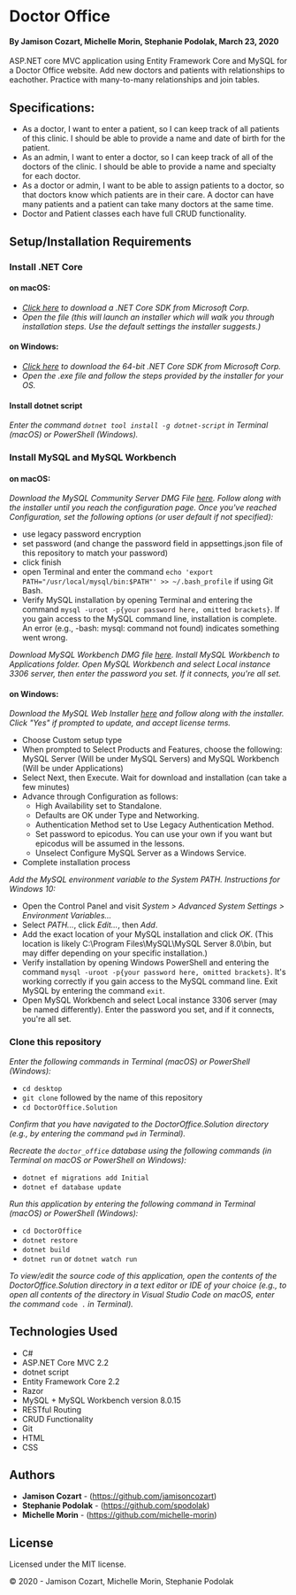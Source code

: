 # Doctor Office
#### By **Jamison Cozart**, **Michelle Morin**, **Stephanie Podolak**, March 23, 2020

ASP.NET core MVC application using Entity Framework Core and MySQL for a Doctor Office website. Add new doctors and patients with relationships to eachother. Practice with many-to-many relationships and join tables.

## Specifications:
* As a doctor, I want to enter a patient, so I can keep track of all patients of this clinic. I should be able to provide a name and date of birth for the patient.
* As an admin, I want to enter a doctor, so I can keep track of all of the doctors of the clinic. I should be able to provide a name and specialty for each doctor.
* As a doctor or admin, I want to be able to assign patients to a doctor, so that doctors know which patients are in their care. A doctor can have many patients and a patient can take many doctors at the same time.
* Doctor and Patient classes each have full CRUD functionality.

## Setup/Installation Requirements

### Install .NET Core

#### on macOS:
* _[Click here](https://dotnet.microsoft.com/download/thank-you/dotnet-sdk-2.2.106-macos-x64-installer) to download a .NET Core SDK from Microsoft Corp._
* _Open the file (this will launch an installer which will walk you through installation steps. Use the default settings the installer suggests.)_

#### on Windows:
* _[Click here](https://dotnet.microsoft.com/download/thank-you/dotnet-sdk-2.2.203-windows-x64-installer) to download the 64-bit .NET Core SDK from Microsoft Corp._
* _Open the .exe file and follow the steps provided by the installer for your OS._

#### Install dotnet script
_Enter the command ``dotnet tool install -g dotnet-script`` in Terminal (macOS) or PowerShell (Windows)._

### Install MySQL and MySQL Workbench

#### on macOS:
_Download the MySQL Community Server DMG File [here](https://dev.mysql.com/downloads/file/?id=484914). Follow along with the installer until you reach the configuration page. Once you've reached Configuration, set the following options (or user default if not specified):_
* use legacy password encryption
* set password (and change the password field in appsettings.json file of this repository to match your password)
* click finish
* open Terminal and enter the command ``echo 'export PATH="/usr/local/mysql/bin:$PATH"' >> ~/.bash_profile`` if using Git Bash.
* Verify MySQL installation by opening Terminal and entering the command ``mysql -uroot -p{your password here, omitted brackets}``. If you gain access to the MySQL command line, installation is complete. An error (e.g., -bash: mysql: command not found) indicates something went wrong.

_Download MySQL Workbench DMG file [here](https://dev.mysql.com/downloads/file/?id=484391). Install MySQL Workbench to Applications folder. Open MySQL Workbench and select Local instance 3306 server, then enter the password you set. If it connects, you're all set._

#### on Windows:
_Download the MySQL Web Installer [here](https://dev.mysql.com/downloads/file/?id=484919) and follow along with the installer. Click "Yes" if prompted to update, and accept license terms._
* Choose Custom setup type
* When prompted to Select Products and Features, choose the following: MySQL Server (Will be under MySQL Servers) and MySQL Workbench (Will be under Applications)
* Select Next, then Execute. Wait for download and installation (can take a few minutes)
* Advance through Configuration as follows:
  - High Availability set to Standalone.
  - Defaults are OK under Type and Networking.
  - Authentication Method set to Use Legacy Authentication Method.
  - Set password to epicodus. You can use your own if you want but epicodus will be assumed in the lessons.
  - Unselect Configure MySQL Server as a Windows Service.
* Complete installation process

_Add the MySQL environment variable to the System PATH. Instructions for Windows 10:_
* Open the Control Panel and visit _System > Advanced System Settings > Environment Variables..._
* Select _PATH..._, click _Edit..._, then _Add_.
* Add the exact location of your MySQL installation and click _OK_. (This location is likely C:\Program Files\MySQL\MySQL Server 8.0\bin, but may differ depending on your specific installation.)
* Verify installation by opening Windows PowerShell and entering the command ``mysql -uroot -p{your password here, omitted brackets}``. It's working correctly if you gain access to the MySQL command line. Exit MySQL by entering the command ``exit``.
* Open MySQL Workbench and select Local instance 3306 server (may be named differently). Enter the password you set, and if it connects, you're all set.

### Clone this repository

_Enter the following commands in Terminal (macOS) or PowerShell (Windows):_
* ``cd desktop``
* ``git clone`` followed by the name of this repository
* ``cd DoctorOffice.Solution``

_Confirm that you have navigated to the DoctorOffice.Solution directory (e.g., by entering the command_ ``pwd`` _in Terminal)._

_Recreate the ``doctor_office`` database using the following commands (in Terminal on macOS or PowerShell on Windows):_
* ``dotnet ef migrations add Initial``
* ``dotnet ef database update``

_Run this application by entering the following command in Terminal (macOS) or PowerShell (Windows):_
* ``cd DoctorOffice``
* ``dotnet restore``
* ``dotnet build``
* ``dotnet run`` or ``dotnet watch run``

_To view/edit the source code of this application, open the contents of the DoctorOffice.Solution directory in a text editor or IDE of your choice (e.g., to open all contents of the directory in Visual Studio Code on macOS, enter the command_ ``code .`` _in Terminal)._

## Technologies Used

* C#
* ASP.NET Core MVC 2.2
* dotnet script
* Entity Framework Core 2.2
* Razor
* MySQL + MySQL Workbench version 8.0.15
* RESTful Routing
* CRUD Functionality
* Git
* HTML
* CSS

## Authors

* **Jamison Cozart** - (https://github.com/jamisoncozart)
* **Stephanie Podolak** - (https://github.com/spodolak)
* **Michelle Morin** - (https://github.com/michelle-morin)

## License

Licensed under the MIT license.

&copy; 2020 - Jamison Cozart, Michelle Morin, Stephanie Podolak